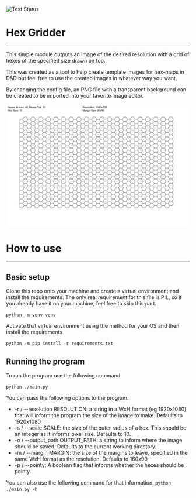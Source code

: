 ![Test Status](https://github.com/amonjerro/hex-grid-maker/actions/workflows/tests.yml/badge.svg)

# Hex Gridder
---

This simple module outputs an image of the desired resolution with a grid of hexes of the specified size drawn on top.

This was created as a tool to help create template images for hex-maps in D&D but feel free to use the created images in whatever way you want.

By changing the config file, an PNG file with a transparent background can be created to be imported into your favorite image editor.

![Map of a Hex Grid](https://github.com/amonjerro/hex-grid-maker/blob/master/example/example.png)

# How to use
---

## Basic setup

Clone this repo onto your machine and create a virtual environment and install the requirements. The only real requirement for this file is PIL, so if you already have it on your machine, feel free to skip this part.

```
python -m venv venv
```

Activate that virtual environment using the method for your OS and then install the requirements

```
python -m pip install -r requirements.txt
```

## Running the program

To run the program use the following command

```
python ./main.py
```

You can pass the following options to the program.
- -r / --resolution RESOLUTION: a string in a WxH format (eg 1920x1080) that will inform the program the size of the image to make. Defaults to 1920x1080
- -s / --scale SCALE: the size of the outer radius of a hex. This should be an integer as it informs pixel size. Defaults to 10.
- -o / --output_path OUTPUT_PATH: a string to inform where the image should be saved. Defaults to the current working directory.
- -m / --margin MARGIN: the size of the margins to leave, specified in the same WxH format as the resolution. Defaults to 160x90
- -p / --pointy: A boolean flag that informs whether the hexes should be pointy.

You can also use the following command for that information: `python ./main.py -h `


